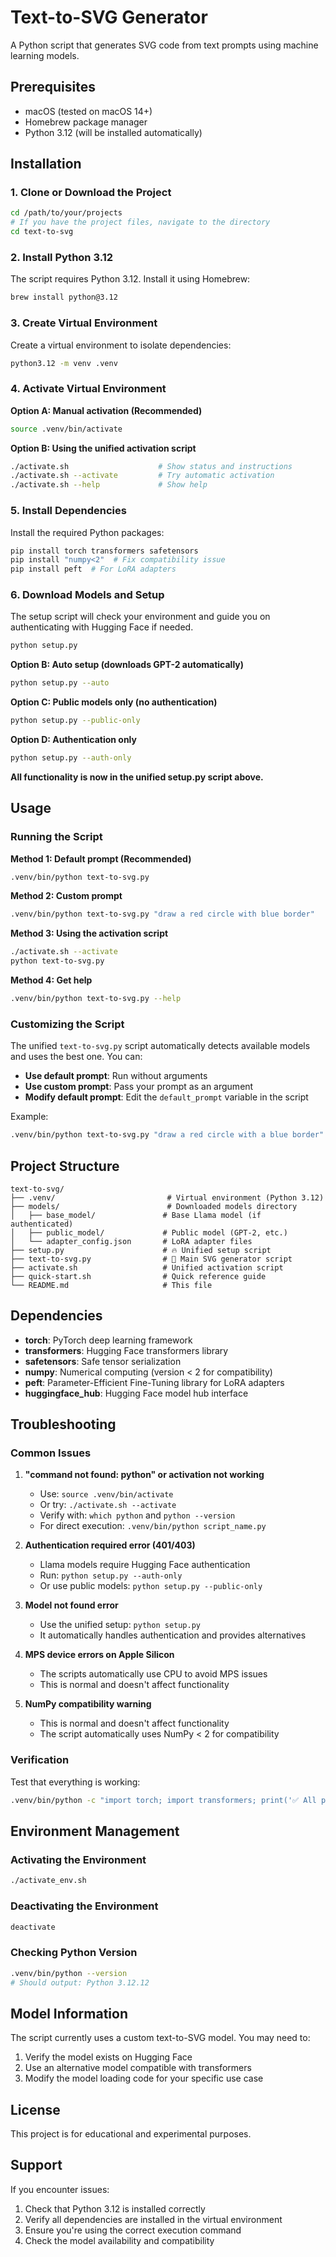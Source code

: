 # Text-to-SVG Generator

A Python script that generates SVG code from text prompts using machine learning models.

## Prerequisites

- macOS (tested on macOS 14+)
- Homebrew package manager
- Python 3.12 (will be installed automatically)

## Installation

### 1. Clone or Download the Project

```bash
cd /path/to/your/projects
# If you have the project files, navigate to the directory
cd text-to-svg
```

### 2. Install Python 3.12

The script requires Python 3.12. Install it using Homebrew:

```bash
brew install python@3.12
```

### 3. Create Virtual Environment

Create a virtual environment to isolate dependencies:

```bash
python3.12 -m venv .venv
```

### 4. Activate Virtual Environment

**Option A: Manual activation (Recommended)**
```bash
source .venv/bin/activate
```

**Option B: Using the unified activation script**
```bash
./activate.sh                    # Show status and instructions
./activate.sh --activate         # Try automatic activation
./activate.sh --help             # Show help
```

### 5. Install Dependencies

Install the required Python packages:

```bash
pip install torch transformers safetensors
pip install "numpy<2"  # Fix compatibility issue
pip install peft  # For LoRA adapters
```

### 6. Download Models and Setup

The setup script will check your environment and guide you on authenticating with Hugging Face if needed.

```bash
python setup.py
```

**Option B: Auto setup (downloads GPT-2 automatically)**
```bash
python setup.py --auto
```

**Option C: Public models only (no authentication)**
```bash
python setup.py --public-only
```

**Option D: Authentication only**
```bash
python setup.py --auth-only
```

**All functionality is now in the unified setup.py script above.**

## Usage

### Running the Script

**Method 1: Default prompt (Recommended)**
```bash
.venv/bin/python text-to-svg.py
```

**Method 2: Custom prompt**
```bash
.venv/bin/python text-to-svg.py "draw a red circle with blue border"
```

**Method 3: Using the activation script**
```bash
./activate.sh --activate
python text-to-svg.py
```

**Method 4: Get help**
```bash
.venv/bin/python text-to-svg.py --help
```

### Customizing the Script

The unified `text-to-svg.py` script automatically detects available models and uses the best one. You can:

- **Use default prompt**: Run without arguments
- **Use custom prompt**: Pass your prompt as an argument
- **Modify default prompt**: Edit the `default_prompt` variable in the script

Example:
```bash
.venv/bin/python text-to-svg.py "draw a red circle with a blue border"
```

## Project Structure

```
text-to-svg/
├── .venv/                         # Virtual environment (Python 3.12)
├── models/                        # Downloaded models directory
│   ├── base_model/               # Base Llama model (if authenticated)
│   ├── public_model/             # Public model (GPT-2, etc.)
│   └── adapter_config.json       # LoRA adapter files
├── setup.py                      # 🔥 Unified setup script
├── text-to-svg.py                # 🎨 Main SVG generator script
├── activate.sh                   # Unified activation script
├── quick-start.sh                # Quick reference guide
└── README.md                     # This file
```

## Dependencies

- **torch**: PyTorch deep learning framework
- **transformers**: Hugging Face transformers library
- **safetensors**: Safe tensor serialization
- **numpy**: Numerical computing (version < 2 for compatibility)
- **peft**: Parameter-Efficient Fine-Tuning library for LoRA adapters
- **huggingface_hub**: Hugging Face model hub interface

## Troubleshooting

### Common Issues

1. **"command not found: python" or activation not working**
   - Use: `source .venv/bin/activate`
   - Or try: `./activate.sh --activate`
   - Verify with: `which python` and `python --version`
   - For direct execution: `.venv/bin/python script_name.py`

2. **Authentication required error (401/403)**
   - Llama models require Hugging Face authentication
   - Run: `python setup.py --auth-only`
   - Or use public models: `python setup.py --public-only`

3. **Model not found error**
   - Use the unified setup: `python setup.py`
   - It automatically handles authentication and provides alternatives

4. **MPS device errors on Apple Silicon**
   - The scripts automatically use CPU to avoid MPS issues
   - This is normal and doesn't affect functionality

5. **NumPy compatibility warning**
   - This is normal and doesn't affect functionality
   - The script automatically uses NumPy < 2 for compatibility

### Verification

Test that everything is working:

```bash
.venv/bin/python -c "import torch; import transformers; print('✅ All packages working!')"
```

## Environment Management

### Activating the Environment
```bash
./activate_env.sh
```

### Deactivating the Environment
```bash
deactivate
```

### Checking Python Version
```bash
.venv/bin/python --version
# Should output: Python 3.12.12
```

## Model Information

The script currently uses a custom text-to-SVG model. You may need to:

1. Verify the model exists on Hugging Face
2. Use an alternative model compatible with transformers
3. Modify the model loading code for your specific use case

## License

This project is for educational and experimental purposes.

## Support

If you encounter issues:

1. Check that Python 3.12 is installed correctly
2. Verify all dependencies are installed in the virtual environment
3. Ensure you're using the correct execution command
4. Check the model availability and compatibility
